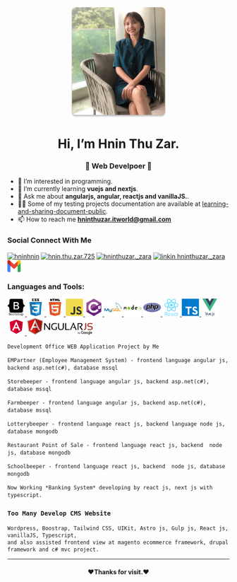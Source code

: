 <div align="center">
  <img src="https://github.com/hninthuzar/hninthuzar/blob/main/htzprofile.jpg" alt="my cover photo" width="auto" height="250px"/>
</div>
<h1 align="center"> Hi, I’m Hnin Thu Zar.</h1>
<h3 align="center">💞️ Web Develpoer 💞️</h3>

- 👀 I’m interested in programming.
- 🌱 I’m currently learning <b>vuejs and nextjs</b>.
- 💬 Ask me about <b>angularjs, angular, reactjs and vanillaJS.</b>.
- 👨‍💻 Some of my testing projects documentation are available at [learning-and-sharing-document-public](https://hninthuzar.github.io/learning-and-sharing-document-public/).
- 📫 How to reach me <b>hninthuzar.itworld@gmail.com</b>

<h3>Social Connect With Me</h3>
<a href="https://twitter.com/HNNHNN25797" rel="nofollow" target="_blank"><img align="center" src="https://raw.githubusercontent.com/rahuldkjain/github-profile-readme-generator/master/src/images/icons/Social/twitter.svg" alt="hninhnin" height="30" width="40" style="max-width: 100%;"></a>
<a href="https://www.facebook.com/hnin.thu.zar.725/" rel="nofollow" target="_blank"><img align="center" src="https://raw.githubusercontent.com/rahuldkjain/github-profile-readme-generator/master/src/images/icons/Social/facebook.svg" alt="hnin.thu.zar.725" height="30" width="40" style="max-width: 100%;"></a>
<a href="https://www.instagram.com/hninthuzar._zara/" rel="nofollow" target="_blank"><img align="center" src="https://raw.githubusercontent.com/rahuldkjain/github-profile-readme-generator/master/src/images/icons/Social/instagram.svg" alt="hninthuzar._zara" height="30" width="40" style="max-width: 100%;"></a>
<a href="https://www.linkedin.com/in/hnin-thu-zar-zara/" rel="nofollow" target="_blank"><img align="center" src="https://raw.githubusercontent.com/rahuldkjain/github-profile-readme-generator/master/src/images/icons/Social/linked-in-alt.svg" alt="linkin hninthuzar._zara" height="30" width="40" style="max-width: 100%;"></a>
<a href="https://mail.google.com/mail/u/0/?tab=rm#inbox?compose=new" rel="nofollow" target="_blank"><img align="center" src="https://github.com/hninthuzar/hninthuzar/blob/main/gmail.png" alt="hninthuzar.itworld@gmail.com" height="27" width="30" style="max-width: 100%;"></a>

<h3>Languages and Tools:</h3>
<p align="left" dir="auto"> 
  <a href="https://getbootstrap.com" rel="nofollow"> <img src="https://raw.githubusercontent.com/devicons/devicon/master/icons/bootstrap/bootstrap-plain-wordmark.svg" alt="bootstrap" width="40" height="40" style="max-width: 100%;"> </a> 
  <a href="https://www.w3schools.com/css/" rel="nofollow"> <img src="https://raw.githubusercontent.com/devicons/devicon/master/icons/css3/css3-original-wordmark.svg" alt="css3" width="40" height="40" style="max-width: 100%;"> </a>
  <a href="https://www.w3.org/html/" rel="nofollow"> <img src="https://raw.githubusercontent.com/devicons/devicon/master/icons/html5/html5-original-wordmark.svg" alt="html5" width="40" height="40" style="max-width: 100%;"> </a> 
  <a href="https://developer.mozilla.org/en-US/docs/Web/JavaScript" rel="nofollow"> <img src="https://raw.githubusercontent.com/devicons/devicon/master/icons/javascript/javascript-original.svg" alt="javascript" width="40" height="40" style="max-width: 100%;"> </a> 
  <a href="https://docs.microsoft.com/en-us/dotnet/csharp/" rel="nofollow"> <img src="https://github.com/hninthuzar/hninthuzar/blob/main/c%23.png" alt="c#" width="40" height="40" style="max-width: 100%;"> </a> 
  <a href="https://www.mysql.com/" rel="nofollow"> <img src="https://raw.githubusercontent.com/devicons/devicon/master/icons/mysql/mysql-original-wordmark.svg" alt="mysql" width="40" height="40" style="max-width: 100%;"> </a> 
  <a href="https://nodejs.org" rel="nofollow"> <img src="https://raw.githubusercontent.com/devicons/devicon/master/icons/nodejs/nodejs-original-wordmark.svg" alt="nodejs" width="40" height="40" style="max-width: 100%;"> </a> 
  <a href="https://www.php.net" rel="nofollow"> <img src="https://raw.githubusercontent.com/devicons/devicon/master/icons/php/php-original.svg" alt="php" width="40" height="40" style="max-width: 100%;"> </a> 
  <a href="https://reactjs.org/" rel="nofollow"> <img src="https://raw.githubusercontent.com/devicons/devicon/master/icons/react/react-original-wordmark.svg" alt="react" width="40" height="40" style="max-width: 100%;"> </a> <a href="https://www.typescriptlang.org/" rel="nofollow"> <img src="https://raw.githubusercontent.com/devicons/devicon/master/icons/typescript/typescript-original.svg" alt="typescript" width="40" height="40" style="max-width: 100%;"> </a> 
  <a href="https://vuejs.org/" rel="nofollow"> <img src="https://raw.githubusercontent.com/devicons/devicon/master/icons/vuejs/vuejs-original-wordmark.svg" alt="vuejs" width="40" height="40" style="max-width: 100%;"> </a> 
  <a href="https://angular.io/" rel="nofollow"> <img src="https://github.com/hninthuzar/hninthuzar/blob/main/angular.png" alt="angular" width="40" height="40" style="max-width: 100%;"> </a> 
  <a href="https://angularjs.org/" rel="nofollow"> <img src="https://github.com/hninthuzar/hninthuzar/blob/main/angularjs.png" alt="angularjs" width="150" height="40" style="max-width: 100%;"> </a>
</p>

```
Development Office WEB Application Project by Me
```
`EMPartner (Employee Management System) - frontend language angular js, backend asp.net(c#), database mssql`
<!-- 
<img align="center" width="270" src="https://github.com/hninthuzar/hninthuzar/blob/main/project-img/login-emp.png" alt="login-emp" /> <img align="center" width="270" src="https://github.com/hninthuzar/hninthuzar/blob/main/project-img/body-emp.png" alt="body-emp" /> -->

`Storebeeper - frontend language angular js, backend asp.net(c#), database mssql` 

<!-- <img align="center" width="270" src="https://github.com/hninthuzar/hninthuzar/blob/main/project-img/login-store.png" alt="login-store" /> <img align="center" width="270" src="https://github.com/hninthuzar/hninthuzar/blob/main/project-img/item-store.png" alt="item-store" /> -->

`Farmbeeper - frontend language angular js, backend asp.net(c#), database mssql` 

`Lotterybeeper - frontend language react js, backend language node js, database mongodb` 
<!-- 
<img align="center" width="270" src="https://github.com/hninthuzar/hninthuzar/blob/main/project-img/lottery-login.png" alt="lottery-login" /> <img align="center" width="270" src="https://github.com/hninthuzar/hninthuzar/blob/main/project-img/betting.png" alt="betting" /> <img align="center" width="270" src="https://github.com/hninthuzar/hninthuzar/blob/main/project-img/body.png" alt="body-lottery" /> -->

<!-- <img align="center" width="270" src="https://github.com/hninthuzar/hninthuzar/blob/main/project-img/body-my.png" alt="body-my" /> <img align="center" width="270" src="https://github.com/hninthuzar/hninthuzar/blob/main/project-img/user-report.png" alt="user-lottery" /> <img align="center" width="270" src="https://github.com/hninthuzar/hninthuzar/blob/main/project-img/user-report-result.png" alt="user-report-result" /> -->



`Restaurant Point of Sale - frontend language react js, backend  node js, database mongodb`

<!-- <img align="center" width="270" src="https://github.com/hninthuzar/hninthuzar/blob/main/project-img/login-respos.png" alt="login-respos" /> <img align="center" width="270" src="https://github.com/hninthuzar/hninthuzar/blob/main/project-img/table-respos.png" alt="table-respos" /> <img align="center" width="270" src="https://github.com/hninthuzar/hninthuzar/blob/main/project-img/order-respos.png" alt="order-respos" />  -->
<!-- 
<img align="center" width="270" src="https://github.com/hninthuzar/hninthuzar/blob/main/project-img/item-list-respos.png" alt="item-list-respos" /> <img align="center" width="270" src="https://github.com/hninthuzar/hninthuzar/blob/main/project-img/menu-respos.png" alt="menu-respos" /> -->

`Schoolbeeper - frontend language react js, backend  node js, database mongodb`

`Now Working *Banking System* developing by react js, next js with typescript.` 

### `Too Many Develop CMS Website` 

```
Wordpress, Boostrap, Tailwind CSS, UIKit, Astro js, Gulp js, React js, vanillaJS, Typescript,
and also assisted frontend view at magento ecommerce framework, drupal framework and c# mvc project.
```

<hr height="0.1em"/>
<footer>
  <h4 align="center">❤️Thanks for visit.❤️</h4>
</footer>






<!---
- 💞️ I’m looking to collaborate on ...
hninthuzar/hninthuzar is a ✨ special ✨ repository because its `README.md` (this file) appears on your GitHub profile.
You can click the Preview link to take a look at your changes.
--->

